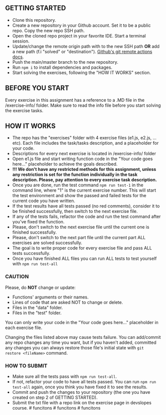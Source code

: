 ## GETTING STARTED
- Clone this repository.
- Create a new repository in your Github account. Set it to be a public repo. Copy the new repo SSH path.
- Open the cloned repo project in your favorite IDE. Start a terminal session.
- Update/change the remote origin path with to the new SSH path **OR** add a new path (f.i "solved" or "destination"). [Github's git remote actions docs](https://docs.github.com/en/get-started/getting-started-with-git/managing-remote-repositories).
- Push the main/master branch to the new repository.
- Run ```npm i``` to install dependencies and packages.
- Start solving the exercises, following the "HOW IT WORKS" section.

## BEFORE YOU START
Every exercise in this assignment has a reference to a .MD file in the /exercise-info/ folder. Make sure to read the
info file before you start solving the exercise tasks.

## HOW IT WORKS
- The repo has the "exercises" folder with 4 exercise files (e1.js, e2.js, ... etc). Each file includes the 
task/tasks description, and a placeholder for your code.
- Descriptions for every next exercise is located in /exercise-info/ folder
- Open e1.js file and start writing function code in the "Your code goes here..." placeholder to achieve the goals described.
- **!!! We don't have any restricted methods for this assignment, unless any restriction is set for the function individually in the task description. Please, pay attention to every exercise task description.**
- Once you are done, run the test command ```npm run test-1``` in the command line, where "1" is the current exercise number. This will start the test environment and show the passed and failed tests for the current code you have written.
- If the test results have all tests passed (no red comments), consider it to be finished successfully, then switch to the next exercise file.
- If any of the tests fails, refactor the code and run the test command after you've fixed the function.
- Please, don't switch to the next exercise file until the current one is finished successfully.
- Please, don't switch to the next part file until the current part ALL exercises are solved successfully.
- The goal is to write proper code for every exercise file and pass ALL tests successfully.
- Once you have finished ALL files you can run ALL tests to test yourself with ```npm run test-all```

### CAUTION
Please, do **NOT** change or update:

- Functions' arguments or their names.
- Lines of code that are asked NOT to change or delete.
- Files in the "data" folder.
- Files in the "test" folder.

You can only write your code in the "Your code goes here..." placeholder in each exercise file.

Changing the files listed above may cause tests failure.
You can add/commit any repo changes any time you want, but if you haven't added, committed any changes you can always 
restore those file's initial state with ```git restore <fileName>``` command.

### HOW TO SUBMIT
- Make sure all the tests pass with ```npm run test-all```.
- If not, refactor your code to have all tests passed. You can run ```npm run test-all``` again, once you think you have fixed it to see the results.
- Commit and push the changes to your repository (the one you have created on step 2 of GETTING STARTED).
- Submit the txt file with a repo link on the exercise page in devslopes course.
#   f u n c i t o n s  
 #   f u n c i t o n s  
 #   f u n c i t o n s  
 
